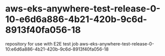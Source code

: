 # aws-eks-anywhere-test-release-0-10-e6d6a886-4b21-420b-9c6d-8913f40fa056-18
repository for use with E2E test job aws-eks-anywhere-test-release-0-10:e6d6a886-4b21-420b-9c6d-8913f40fa056-18
